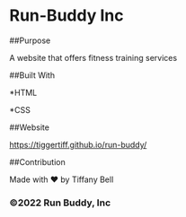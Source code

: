 # Run-Buddy Inc


##Purpose

A website that offers fitness training services 


##Built With

*HTML

*CSS



##Website

 https://tiggertiff.github.io/run-buddy/
 
 
 
 ##Contribution 
 
 Made with ❤️ by Tiffany Bell
 
### ©️2022 Run Buddy, Inc 
